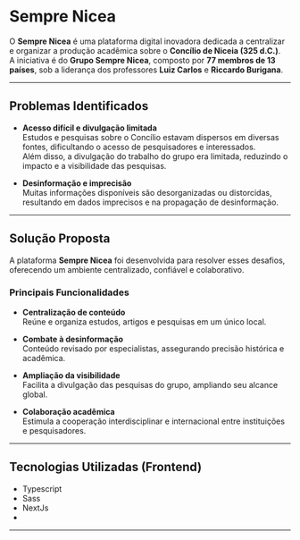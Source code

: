 # Sempre Nicea

O **Sempre Nicea** é uma plataforma digital inovadora dedicada a centralizar e organizar a produção acadêmica sobre o **Concílio de Niceia (325 d.C.)**.  
A iniciativa é do **Grupo Sempre Nicea**, composto por **77 membros de 13 países**, sob a liderança dos professores **Luiz Carlos** e **Riccardo Burigana**.

---

## Problemas Identificados

- **Acesso difícil e divulgação limitada**  
  Estudos e pesquisas sobre o Concílio estavam dispersos em diversas fontes, dificultando o acesso de pesquisadores e interessados.  
  Além disso, a divulgação do trabalho do grupo era limitada, reduzindo o impacto e a visibilidade das pesquisas.

- **Desinformação e imprecisão**  
  Muitas informações disponíveis são desorganizadas ou distorcidas, resultando em dados imprecisos e na propagação de desinformação.

---

## Solução Proposta

A plataforma **Sempre Nicea** foi desenvolvida para resolver esses desafios, oferecendo um ambiente centralizado, confiável e colaborativo.  

### Principais Funcionalidades

- **Centralização de conteúdo**  
  Reúne e organiza estudos, artigos e pesquisas em um único local.

- **Combate à desinformação**  
  Conteúdo revisado por especialistas, assegurando precisão histórica e acadêmica.

- **Ampliação da visibilidade**  
  Facilita a divulgação das pesquisas do grupo, ampliando seu alcance global.

- **Colaboração acadêmica**  
  Estimula a cooperação interdisciplinar e internacional entre instituições e pesquisadores.

---

## Tecnologias Utilizadas (Frontend)

- Typescript
- Sass
- NextJs
- 
---
